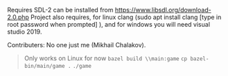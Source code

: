 <!-- @format -->

Requires SDL-2 can be installed from https://www.libsdl.org/download-2.0.php Project also requires, for linux clang (sudo apt install clang [type in root password when prompted] ), and for windows you will need visual studio 2019.


Contributers: 
    No one just me (Mikhail Chalakov).


> Only works on Linux for now
`bazel build \\main:game`
`cp bazel-bin/main/game .`
`./game`
